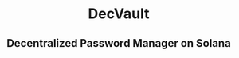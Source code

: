 <center><h1>DecVault</h1></center>
<center><h2>Decentralized Password Manager on Solana
</h2></center>
